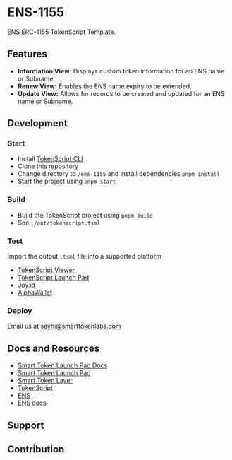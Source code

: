 # ENS-1155

ENS ERC-1155 TokenScript Template. 

## Features

- **Information View:** Displays custom token information for an ENS name or Subname.
- **Renew View:** Enables the ENS name expiry to be extended.
- **Update View:** Allows for records to be created and updated for an ENS name or Subname.

## Development

### Start

- Install [TokenScript CLI](https://www.npmjs.com/package/@tokenscript/cli)
- Clone this repository
- Change directory to `/ens-1155` and install dependencies `pnpm install`
- Start the project using `pnpm start`

### Build

- Build the TokenScript project using `pnpm build`
- See `./out/tokenscript.tsml`

### Test

Import the output `.tsml` file into a supported platform

- [TokenScript Viewer](https://viewer.tokenscript.org/)
- [TokenScript Launch Pad](https://launchpad.smartlayer.network/)
- [Joy.id](https://joy.id/) 
- [AlphaWallet](https://alphawallet.com/)

### Deploy

Email us at <sayhi@smarttokenlabs.com>

## Docs and Resources

- [Smart Token Launch Pad Docs](https://launchpad-doc.vercel.app/)
- [Smart Token Launch Pad](https://launchpad.smartlayer.network/)
- [Smart Token Layer](https://www.smartlayer.network/)
- [TokenScript](https://www.tokenscript.org/)
- [ENS](https://app.ens.domains/)
- [ENS docs](https://docs.ens.domains/)

## Support

## Contribution
